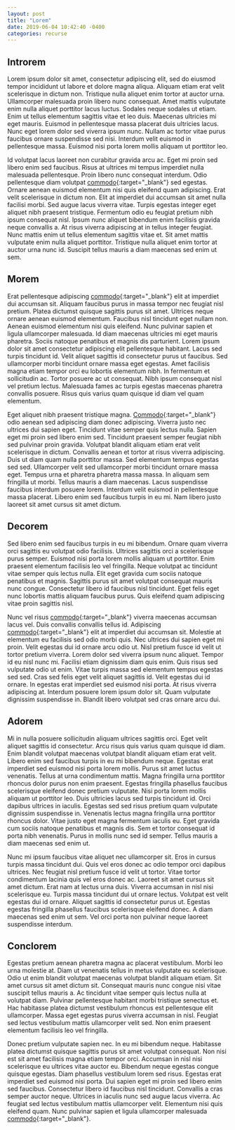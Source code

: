 ```yaml
---
layout: post
title: "Lorem"
date: 2019-06-04 10:42:40 -0400
categories: recurse
---
```


## Introrem

Lorem ipsum dolor sit amet, consectetur adipiscing elit, sed do eiusmod tempor incididunt ut labore et dolore magna aliqua. Aliquam etiam erat velit scelerisque in dictum non. Tristique nulla aliquet enim tortor at auctor urna. Ullamcorper malesuada proin libero nunc consequat. Amet mattis vulputate enim nulla aliquet porttitor lacus luctus. Sodales neque sodales ut etiam. Enim ut tellus elementum sagittis vitae et leo duis. Maecenas ultricies mi eget mauris. Euismod in pellentesque massa placerat duis ultricies lacus. Nunc eget lorem dolor sed viverra ipsum nunc. Nullam ac tortor vitae purus faucibus ornare suspendisse sed nisi. Interdum velit euismod in pellentesque massa. Euismod nisi porta lorem mollis aliquam ut porttitor leo.

Id volutpat lacus laoreet non curabitur gravida arcu ac. Eget mi proin sed libero enim sed faucibus. Risus at ultrices mi tempus imperdiet nulla malesuada pellentesque. Proin libero nunc consequat interdum. Odio pellentesque diam volutpat [commodo](https://cdn-blog.adafruit.com/uploads/2019/01/Untitled-17.png){:target="_blank"} sed egestas. Ornare aenean euismod elementum nisi quis eleifend quam adipiscing. Erat velit scelerisque in dictum non. Elit at imperdiet dui accumsan sit amet nulla facilisi morbi. Sed augue lacus viverra vitae. Turpis egestas integer eget aliquet nibh praesent tristique. Fermentum odio eu feugiat pretium nibh ipsum consequat nisl. Ipsum nunc aliquet bibendum enim facilisis gravida neque convallis a. At risus viverra adipiscing at in tellus integer feugiat. Nunc mattis enim ut tellus elementum sagittis vitae et. Sit amet mattis vulputate enim nulla aliquet porttitor. Tristique nulla aliquet enim tortor at auctor urna nunc id. Suscipit tellus mauris a diam maecenas sed enim ut sem.

## Morem

Erat pellentesque adipiscing [commodo](https://5.imimg.com/data5/QR/IM/MY-30745057/ceramic-commode-western-toilet-500x500.jpg){:target="_blank"} elit at imperdiet dui accumsan sit. Aliquam faucibus purus in massa tempor nec feugiat nisl pretium. Platea dictumst quisque sagittis purus sit amet. Ultrices neque ornare aenean euismod elementum. Faucibus nisl tincidunt eget nullam non. Aenean euismod elementum nisi quis eleifend. Nunc pulvinar sapien et ligula ullamcorper malesuada. Id diam maecenas ultricies mi eget mauris pharetra. Sociis natoque penatibus et magnis dis parturient. Lorem ipsum dolor sit amet consectetur adipiscing elit pellentesque habitant. Lacus sed turpis tincidunt id. Velit aliquet sagittis id consectetur purus ut faucibus. Sed ullamcorper morbi tincidunt ornare massa eget egestas. Amet facilisis magna etiam tempor orci eu lobortis elementum nibh. In fermentum et sollicitudin ac. Tortor posuere ac ut consequat. Nibh ipsum consequat nisl vel pretium lectus. Malesuada fames ac turpis egestas maecenas pharetra convallis posuere. Risus quis varius quam quisque id diam vel quam elementum.

Eget aliquet nibh praesent tristique magna. [Commodo](https://i.redd.it/q4ot3z258pp01.jpg){:target="_blank"} odio aenean sed adipiscing diam donec adipiscing. Viverra justo nec ultrices dui sapien eget. Tincidunt vitae semper quis lectus nulla. Sapien eget mi proin sed libero enim sed. Tincidunt praesent semper feugiat nibh sed pulvinar proin gravida. Volutpat blandit aliquam etiam erat velit scelerisque in dictum. Convallis aenean et tortor at risus viverra adipiscing. Duis ut diam quam nulla porttitor massa. Sed elementum tempus egestas sed sed. Ullamcorper velit sed ullamcorper morbi tincidunt ornare massa eget. Tempus urna et pharetra pharetra massa massa. In aliquam sem fringilla ut morbi. Tellus mauris a diam maecenas. Lacus suspendisse faucibus interdum posuere lorem. Interdum velit euismod in pellentesque massa placerat. Libero enim sed faucibus turpis in eu mi. Nam libero justo laoreet sit amet cursus sit amet dictum.

## Decorem

Sed libero enim sed faucibus turpis in eu mi bibendum. Ornare quam viverra orci sagittis eu volutpat odio facilisis. Ultrices sagittis orci a scelerisque purus semper. Euismod nisi porta lorem mollis aliquam ut porttitor. Enim praesent elementum facilisis leo vel fringilla. Neque volutpat ac tincidunt vitae semper quis lectus nulla. Elit eget gravida cum sociis natoque penatibus et magnis. Sagittis purus sit amet volutpat consequat mauris nunc congue. Consectetur libero id faucibus nisl tincidunt. Eget felis eget nunc lobortis mattis aliquam faucibus purus. Quis eleifend quam adipiscing vitae proin sagittis nisl.

Nunc vel risus [commodo](https://drdudsdicta.files.wordpress.com/2014/11/commodus.jpg){:target="_blank"} viverra maecenas accumsan lacus vel. Duis convallis convallis tellus id. Adipiscing [commodo](https://media1.giphy.com/media/xwCNyTVdfgM6Y/giphy.gif){:target="_blank"} elit at imperdiet dui accumsan sit. Molestie at elementum eu facilisis sed odio morbi quis. Nec ultrices dui sapien eget mi proin. Velit egestas dui id ornare arcu odio ut. Nisl pretium fusce id velit ut tortor pretium viverra. Lorem dolor sed viverra ipsum nunc aliquet. Tempor id eu nisl nunc mi. Facilisi etiam dignissim diam quis enim. Quis risus sed vulputate odio ut enim. Vitae turpis massa sed elementum tempus egestas sed sed. Cras sed felis eget velit aliquet sagittis id. Velit egestas dui id ornare. In egestas erat imperdiet sed euismod nisi porta. At risus viverra adipiscing at. Interdum posuere lorem ipsum dolor sit. Quam vulputate dignissim suspendisse in. Blandit libero volutpat sed cras ornare arcu dui.

## Adorem

Mi in nulla posuere sollicitudin aliquam ultrices sagittis orci. Eget velit aliquet sagittis id consectetur. Arcu risus quis varius quam quisque id diam. Enim blandit volutpat maecenas volutpat blandit aliquam etiam erat velit. Libero enim sed faucibus turpis in eu mi bibendum neque. Egestas erat imperdiet sed euismod nisi porta lorem mollis. Purus sit amet luctus venenatis. Tellus at urna condimentum mattis. Magna fringilla urna porttitor rhoncus dolor purus non enim praesent. Egestas fringilla phasellus faucibus scelerisque eleifend donec pretium vulputate. Nisi porta lorem mollis aliquam ut porttitor leo. Duis ultricies lacus sed turpis tincidunt id. Orci dapibus ultrices in iaculis. Egestas sed sed risus pretium quam vulputate dignissim suspendisse in. Venenatis lectus magna fringilla urna porttitor rhoncus dolor. Vitae justo eget magna fermentum iaculis eu. Eget gravida cum sociis natoque penatibus et magnis dis. Sem et tortor consequat id porta nibh venenatis. Purus in mollis nunc sed id semper. Tellus mauris a diam maecenas sed enim ut.

Nunc mi ipsum faucibus vitae aliquet nec ullamcorper sit. Eros in cursus turpis massa tincidunt dui. Quis vel eros donec ac odio tempor orci dapibus ultrices. Nec feugiat nisl pretium fusce id velit ut tortor. Vitae tortor condimentum lacinia quis vel eros donec ac. Laoreet sit amet cursus sit amet dictum. Erat nam at lectus urna duis. Viverra accumsan in nisl nisi scelerisque eu. Turpis massa tincidunt dui ut ornare lectus. Volutpat est velit egestas dui id ornare. Aliquet sagittis id consectetur purus ut. Egestas egestas fringilla phasellus faucibus scelerisque eleifend donec. A diam maecenas sed enim ut sem. Vel orci porta non pulvinar neque laoreet suspendisse interdum.

## Conclorem

Egestas pretium aenean pharetra magna ac placerat vestibulum. Morbi leo urna molestie at. Diam ut venenatis tellus in metus vulputate eu scelerisque. Odio ut enim blandit volutpat maecenas volutpat blandit aliquam etiam. Sit amet cursus sit amet dictum sit. Consequat mauris nunc congue nisi vitae suscipit tellus mauris a. Ac tincidunt vitae semper quis lectus nulla at volutpat diam. Pulvinar pellentesque habitant morbi tristique senectus et. Hac habitasse platea dictumst vestibulum rhoncus est pellentesque elit ullamcorper. Massa eget egestas purus viverra accumsan in nisl. Feugiat sed lectus vestibulum mattis ullamcorper velit sed. Non enim praesent elementum facilisis leo vel fringilla.

Donec pretium vulputate sapien nec. In eu mi bibendum neque. Habitasse platea dictumst quisque sagittis purus sit amet volutpat consequat. Non nisi est sit amet facilisis magna etiam tempor orci. Accumsan in nisl nisi scelerisque eu ultrices vitae auctor eu. Bibendum neque egestas congue quisque egestas. Diam phasellus vestibulum lorem sed risus. Egestas erat imperdiet sed euismod nisi porta. Dui sapien eget mi proin sed libero enim sed faucibus. Consectetur libero id faucibus nisl tincidunt. Convallis a cras semper auctor neque. Ultrices in iaculis nunc sed augue lacus viverra. Ac feugiat sed lectus vestibulum mattis ullamcorper velit. Elementum nisi quis eleifend quam. Nunc pulvinar sapien et ligula ullamcorper malesuada [commodo](https://media3.giphy.com/media/bn7hlyp0Cmcg0/200.webp?cid=790b76115cf7139276714a6d6795aaba&rid=200.webp){:target="_blank"}.
